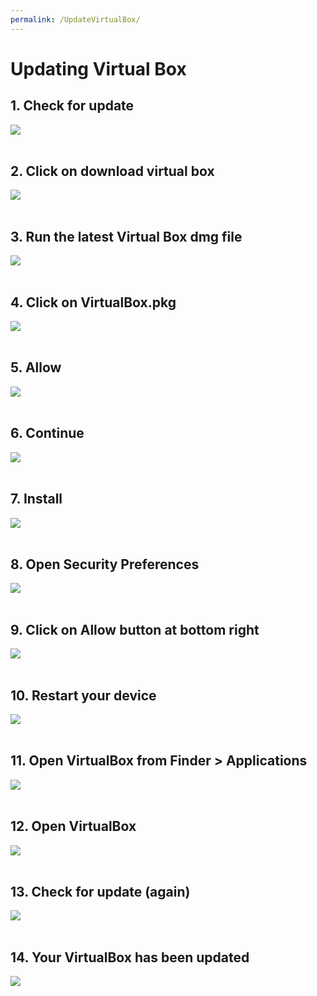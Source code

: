```yaml
---
permalink: /UpdateVirtualBox/
---
```


# Updating Virtual Box

## 1. Check for update

![](./public/VirtualBox/2.png) <br><br>

## 2. Click on download virtual box

![](./public/VirtualBox/3.png) <br><br>

## 3. Run the latest Virtual Box dmg file

![](./public/VirtualBox/4.png) <br><br>

## 4. Click on VirtualBox.pkg

![](./public/VirtualBox/5.png) <br><br>

## 5. Allow

![](./public/VirtualBox/6.png) <br><br>

## 6. Continue

![](./public/VirtualBox/7.png) <br><br>

## 7. Install

![](./public/VirtualBox/8.png) <br><br>

## 8. Open Security Preferences

![](./public/VirtualBox/9.png) <br><br>

## 9. Click on **Allow** button at bottom right

![](./public/VirtualBox/10.png) <br><br>

## 10. Restart your device

![](./public/VirtualBox/11.png) <br><br>

## 11. Open VirtualBox from Finder > Applications

![](./public/VirtualBox/12.png) <br><br>

## 12. Open VirtualBox

![](./public/VirtualBox/13.png) <br><br>

## 13. Check for update (again)

![](./public/VirtualBox/2.png) <br><br>

## 14. Your VirtualBox has been updated

![](./public/VirtualBox/16.png) <br><br>
